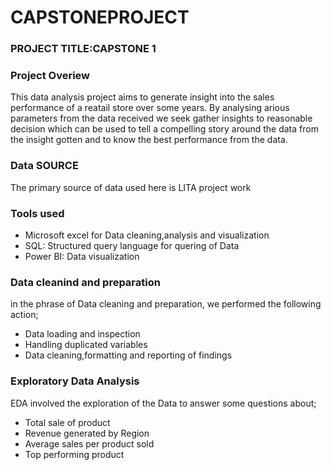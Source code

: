 # CAPSTONEPROJECT

### PROJECT TITLE:CAPSTONE 1
### Project Overiew 
This data analysis project aims to generate insight into the sales performance of a reatail store over some years. By analysing arious parameters from the data received we  seek gather  insights to reasonable decision which can be used to tell a  compelling story around the data from the insight gotten and to know the best performance from the data.

### Data SOURCE
The primary source of data used here is LITA project work

### Tools used
- Microsoft excel for Data cleaning,analysis and visualization
- SQL: Structured query language for quering of Data
- Power BI: Data visualization

### Data cleanind and preparation
  in the phrase of Data cleaning and preparation, we performed the following action;
- Data loading and inspection
-  Handling duplicated variables
-  Data cleaning,formatting and reporting of findings

### Exploratory Data Analysis
EDA involved the exploration of the Data to answer some questions about; 
- Total sale of product
- Revenue generated by Region
- Average sales per product sold
- Top performing product
